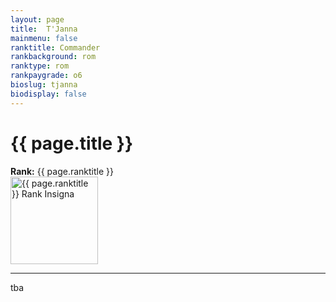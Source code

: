 ```yaml
---
layout: page
title:  T'Janna
mainmenu: false
ranktitle: Commander
rankbackground: rom
ranktype: rom
rankpaygrade: o6
bioslug: tjanna
biodisplay: false
---
```

# {{ page.title }}
**Rank:** {{ page.ranktitle }}  
<img src="//img.sigma-division.com/ranks/{{ page.rankimg }}" width="140" class="img-fluid" alt="{{ page.ranktitle }} Rank Insigna">  

---
tba